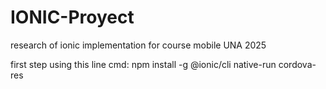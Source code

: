 # IONIC-Proyect
research of ionic implementation for course mobile UNA 2025

first step using this line cmd:
npm install -g @ionic/cli native-run cordova-res



